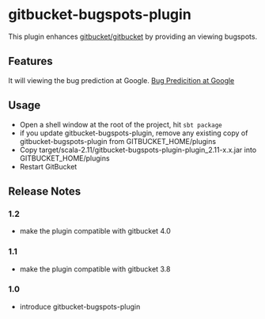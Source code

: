 # gitbucket-bugspots-plugin

This plugin enhances [gitbucket/gitbucket](https://github.com/gitbucket/gitbucket) by providing an viewing bugspots.

## Features

It will viewing the bug prediction at Google.
[Bug Predicition at Google](http://google-engtools.blogspot.jp/2011/12/bug-prediction-at-google.html)

## Usage

- Open a shell window at the root of the project, hit `sbt package`
- if you update gitbucket-bugspots-plugin, remove any existing copy of gitbucket-bugspots-plugin from GITBUCKET_HOME/plugins
- Copy target/scala-2.11/gitbucket-bugspots-plugin-plugin_2.11-x.x.jar into GITBUCKET_HOME/plugins
- Restart GitBucket

## Release Notes

### 1.2

- make the plugin compatible with gitbucket 4.0

### 1.1

- make the plugin compatible with gitbucket 3.8

### 1.0

- introduce gitbucket-bugspots-plugin
